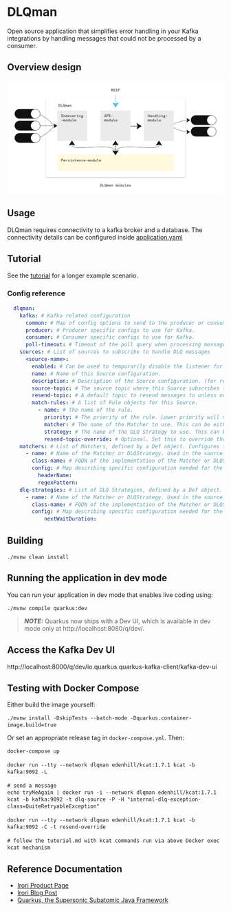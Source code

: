 # DLQman
Open source application that simplifies error handling in your Kafka integrations by handling messages that could not be processed by a consumer.

## Overview design

![DLQman module diagram](/docs/DLQman_modules.png)

## Usage
DLQman requires connectivity to a kafka broker and a database. The connectivity details can be configured inside [application.yaml](src/main/resources/application.yaml)

## Tutorial
See the [tutorial](tutorial.md) for a longer example scenario.

### Config reference
```yaml
  dlqman:
    kafka: # Kafka related configuration
      common: # Map of config options to send to the producer or consumer instance.
      producer: # Producer specific configs to use for Kafka.
      consumer: # Consumer specific configs to use for Kafka.
      poll-timeout: # Timeout of the poll query when processing messages to be resent.
    sources: # List of sources to subscribe to handle DLQ messages
      <source-name>:
        enabled: # Can be used to temporarily disable the listener for this topic.
        name: # Name of this Source configuration.
        description: # Description of the Source configuration. (for reference)
        source-topic: # The source topic where this Source subscribes to DLQ messages.
        resend-topic: # A default topic to resend messages to unless overridden by the rule.
        match-rules: # A list of Rule objects for this Source.
          - name: # The name of the rule.
            priority: # The priority of the rule. Lower priority will match before a higher.
            matcher: # The name of the Matcher to use. This can be either the built in(all) or one defined in the matchers section.
            strategy: # The name of the DLQ Strategy to use. This can be either one of the built in strategies(void or dismiss) or one defined in the strategy section.
            resend-topic-override: # Optional. Set this to override the general resend topic for the Source.
    matchers: # List of Matchers, defined by a Def object. Configures the Matcher to be used in the Source configuration.
      - name: # Name of the Matcher or DLQStrategy. Used in the source configuration to map the object.
        class-name: # FQDN of the implementation of the Matcher or DLQStrategy to configure.
        config: # Map describing specific configuration needed for the Matcher or DLQStrategy.
          headerName: 
          regexPattern: 
    dlq-strategies: # List of DLQ Strategies, defined by a Def object. Configures the Strategy to be used in the Source configuration.
      - name: # Name of the Matcher or DLQStrategy. Used in the source configuration to map the object.
        class-name: # FQDN of the implementation of the Matcher or DLQStrategy to configure.
        config: # Map describing specific configuration needed for the Matcher or DLQStrategy.
            nextWaitDuration: 
```

## Building

```shell script 
./mvnw clean install
```

## Running the application in dev mode

You can run your application in dev mode that enables live coding using:
```shell script
./mvnw compile quarkus:dev
```
> **_NOTE:_**  Quarkus now ships with a Dev UI, which is available in dev mode only at http://localhost:8080/q/dev/.

## Access the Kafka Dev UI

http://localhost:8000/q/dev/io.quarkus.quarkus-kafka-client/kafka-dev-ui


## Testing with Docker Compose

Either build the image yourself:
```
./mvnw install -DskipTests --batch-mode -Dquarkus.container-image.build=true
```

Or set an appropriate release tag in `docker-compose.yml`. Then: 
```
docker-compose up

docker run --tty --network dlqman edenhill/kcat:1.7.1 kcat -b kafka:9092 -L

# send a message
echo tryMeAgain | docker run -i --network dlqman edenhill/kcat:1.7.1 kcat -b kafka:9092 -t dlq-source -P -H "internal-dlq-exception-class=QuiteRetryableException"

docker run --tty --network dlqman edenhill/kcat:1.7.1 kcat -b kafka:9092 -C -t resend-override

# follow the tutorial.md with kcat commands run via above Docker exec kcat mechanism
```

## Reference Documentation

- [Irori Product Page](https://irori.se/products/dlqman/)
- [Irori Blog Post](https://irori.se/blog/dlqman-to-the-rescue/)
- [Quarkus, the Supersonic Subatomic Java Framework](https://quarkus.io/)